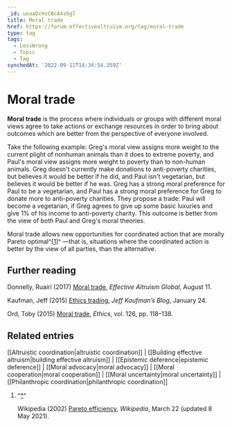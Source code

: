 ```yaml
---
_id: ueaaDcHsCBcA4z6g7
title: Moral trade
href: https://forum.effectivealtruism.org/tag/moral-trade
type: tag
tags:
  - LessWrong
  - Topic
  - Tag
synchedAt: '2022-09-11T14:34:54.359Z'
---
```

# Moral trade

**Moral trade** is the process where individuals or groups with different moral views agree to take actions or exchange resources in order to bring about outcomes which are better from the perspective of everyone involved.

Take the following example: Greg's moral view assigns more weight to the current plight of nonhuman animals than it does to extreme poverty, and Paul's moral view assigns more weight to poverty than to non-human animals. Greg doesn't currently make donations to anti-poverty charities, but believes it would be better if he did, and Paul isn't vegetarian, but believes it would be better if he was. Greg has a strong moral preference for Paul to be a vegetarian, and Paul has a strong moral preference for Greg to donate more to anti-poverty charities. They propose a trade: Paul will become a vegetarian, if Greg agrees to give up some basic luxuries and give 1% of his income to anti-poverty charity. This outcome is better from the view of both Paul and Greg's moral theories.

Moral trade allows new opportunities for coordinated action that are morally Pareto optimal^[\[1\]](#fnznmhb2inpyq)^ —that is, situations where the coordinated action is better by the view of all parties, than the alternative.

Further reading
---------------

Donnelly, Ruairí (2017) [Moral trade](https://forum.effectivealtruism.org/posts/5x8Qhy4bB8Arj5SBS/ruairi-donnelly-moral-trade), *Effective Altruism Global*, August 11.

Kaufman, Jeff (2015) [Ethics trading](https://www.jefftk.com/p/ethics-trading), *Jeff Kaufman’s Blog*, January 24.

Ord, Toby (2015) [Moral trade](http://doi.org/10.1086/682187), *Ethics*, vol. 126, pp. 118–138.

Related entries
---------------

[[Altruistic coordination|altruistic coordination]] | [[Building effective altruism|building effective altruism]] | [[Epistemic deference|epistemic deference]] | [[Moral advocacy|moral advocacy]] | [[Moral cooperation|moral cooperation]] | [[Moral uncertainty|moral uncertainty]] | [[Philanthropic coordination|philanthropic coordination]]

1.  ^**[^](#fnrefznmhb2inpyq)**^
    
    Wikipedia (2002) [Pareto efficiency](https://en.wikipedia.org/wiki/Pareto_efficiency), *Wikipedia*, March 22 (updated 8 May 2021‎).